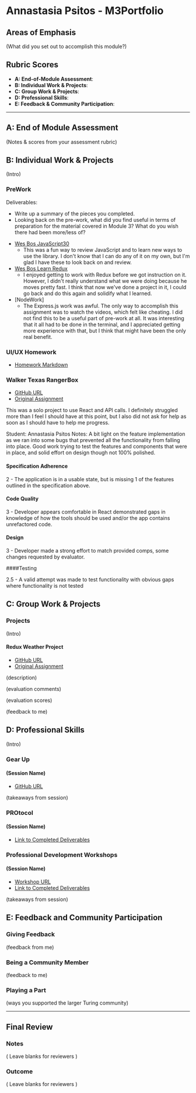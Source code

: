 # Annastasia Psitos - M3Portfolio

## Areas of Emphasis

(What did you set out to accomplish this module?)

## Rubric Scores

*   **A: End-of-Module Assessment**:
*   **B: Individual Work & Projects**:
*   **C: Group Work & Projects**:
*   **D: Professional Skills**:
*   **E: Feedback & Community Participation**:

-----------------------

## A: End of Module Assessment

(Notes & scores from your assessment rubric)


## B: Individual Work & Projects

(Intro)

### PreWork
Deliverables:
- Write up a summary of the pieces you completed.
- Looking back on the pre-work, what did you find useful in terms of preparation for the material covered in Module 3? What do you wish there had been more/less of?

* [Wes Bos JavaScript30](https://github.com/apsitos/JS30)
  * This was a fun way to review JavaScript and to learn new ways to use the library. I don't know that I can do any of it on my own, but I'm glad I have these to look back on and review.
* [Wes Bos Learn Redux](https://github.com/apsitos/LearnRedux)
  * I enjoyed getting to work with Redux before we got instruction on it. However, I didn't really understand what we were doing because he moves pretty fast. I think that now we've done a project in it, I could go back and do this again and solidify what I learned.
* [NodeWork]
  * The Express.js work was awful. The only way to accomplish this assignment was to watch the videos, which felt like cheating. I did not find this to be a useful part of pre-work at all. It was interesting that it all had to be done in the terminal, and I appreciated getting more experience with that, but I think that might have been the only real benefit.

### UI/UX Homework
* [Homework Markdown](https://github.com/turingschool/front-end-submissions-public/blob/master/1610/mod-3/homework-submissions.md)

### Walker Texas RangerBox

*   [GitHub URL](https://github.com/apsitos/ChuckNorris)
*   [Original Assignment](http://frontend.turing.io/projects/walker-texas-rangerbox.html)

This was a solo project to use React and API calls. I definitely struggled more than I feel I should have at this point, but I also did not ask for help as soon as I should have to help me progress.

Student: Annastasia Psitos
Notes: A bit light on the feature implementation as we ran into some bugs that prevented all the functionality from falling into place.  Good work trying to test the features and components that were in place, and solid effort on design though not 100% polished.

#### Specification Adherence

2 - The application is in a usable state, but is missing 1 of the features outlined in the specification above.

#### Code Quality

3 - Developer appears comfortable in React demonstrated gaps in knowledge of how the tools should be used and/or the app contains unrefactored code.

#### Design

3 - Developer made a strong effort to match provided comps, some changes requested by evaluator.

####Testing

2.5 - A valid attempt was made to test functionality with obvious gaps where functionality is not tested

## C: Group Work & Projects

### Projects

(Intro)

#### Redux Weather Project

*   [GitHub URL](https://github.com/bekahlundy/redux-weather-app)
*   [Original Assignment](http://frontend.turing.io/projects/weather-forecast.html)

(description)

(evaluation comments)

(evaluation scores)

(feedback to me)

## D: Professional Skills
(Intro)

### Gear Up
#### (Session Name)

*   [GitHub URL]()

(takeaways from session)

### PROtocol
#### (Session Name)

*   [Link to Completed Deliverables]()

### Professional Development Workshops
#### (Session Name)

*   [Workshop URL]()
*   [Link to Completed Deliverables]()

(takeaways from session)

## E: Feedback and Community Participation

### Giving Feedback

(feedback from me)

### Being a Community Member

(feedback to me)

### Playing a Part

(ways you supported the larger Turing community)

------------------

## Final Review

### Notes

( Leave blanks for reviewers )

### Outcome

( Leave blanks for reviewers )
